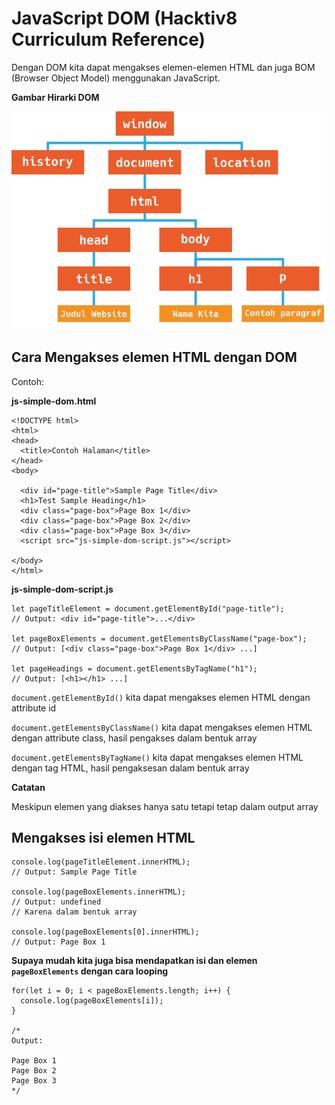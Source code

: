 # JavaScript DOM (Hacktiv8 Curriculum Reference)
Dengan DOM kita dapat mengakses elemen-elemen HTML dan juga BOM (Browser Object Model)
menggunakan JavaScript.

**Gambar Hirarki DOM**

![Gambar Hirarki DOM](https://github.com/ivannsu/summary/blob/master/assets/images/html-dom.png)

## Cara Mengakses elemen HTML dengan DOM

Contoh: 

**js-simple-dom.html**
```
<!DOCTYPE html>
<html>
<head>
  <title>Contoh Halaman</title>
</head>
<body>

  <div id="page-title">Sample Page Title</div>
  <h1>Test Sample Heading</h1>
  <div class="page-box">Page Box 1</div>
  <div class="page-box">Page Box 2</div>
  <div class="page-box">Page Box 3</div>
  <script src="js-simple-dom-script.js"></script>

</body>
</html>
```

**js-simple-dom-script.js**
```
let pageTitleElement = document.getElementById("page-title");
// Output: <div id="page-title">...</div>

let pageBoxElements = document.getElementsByClassName("page-box");
// Output: [<div class="page-box">Page Box 1</div> ...]

let pageHeadings = document.getElementsByTagName("h1");
// Output: [<h1></h1> ...]
```

`document.getElementById()` 
kita dapat mengakses elemen HTML dengan attribute id

`document.getElementsByClassName()` 
kita dapat mengakses elemen HTML
dengan attribute class, hasil pengakses dalam bentuk array

`document.getElementsByTagName()`
kita dapat mengakses elemen HTML dengan tag HTML, hasil pengaksesan dalam
bentuk array

**Catatan**

Meskipun elemen yang diakses hanya satu tetapi tetap dalam output array

## Mengakses isi elemen HTML
```
console.log(pageTitleElement.innerHTML);
// Output: Sample Page Title

console.log(pageBoxElements.innerHTML);
// Output: undefined
// Karena dalam bentuk array

console.log(pageBoxElements[0].innerHTML);
// Output: Page Box 1
```

**Supaya mudah kita juga bisa mendapatkan isi dan elemen `pageBoxElements` dengan cara looping**

```
for(let i = 0; i < pageBoxElements.length; i++) {
  console.log(pageBoxElements[i]);
}

/* 
Output:

Page Box 1
Page Box 2
Page Box 3
*/
```